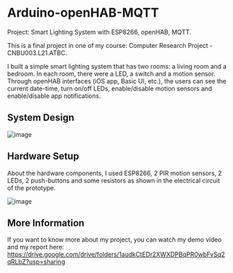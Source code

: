 # Arduino-openHAB-MQTT
Project: Smart Lighting System with ESP8266, openHAB, MQTT.

This is a final project in one of my course: Computer Research Project - CNBU003.L21.ATBC. 

I built a simple smart lighting system that has two rooms: a living room and a bedroom. In each room, there were a LED, a switch and a motion sensor. Through openHAB interfaces (iOS app, Basic UI, etc.), the users can see the current date-time, turn on/off LEDs, enable/disable motion sensors and enable/disable app notifications.

## System Design
![image](https://user-images.githubusercontent.com/81853079/142558258-be833180-582c-459c-a310-7c1929dc52f1.png)

## Hardware Setup
About the hardware components, I used ESP8266, 2 PIR motion sensors, 2 LEDs, 2 push-buttons and some resistors as shown in the electrical circuit of the prototype.

![image](https://user-images.githubusercontent.com/81853079/142558649-ccecfa2c-b189-4217-8876-724ce66e4b2f.png)

## More Information
If you want to know more about my project, you can watch my demo video and my report here: https://drive.google.com/drive/folders/1audkCtEDr2XWXDPBqPR0wbFvSq2qRLbZ?usp=sharing
